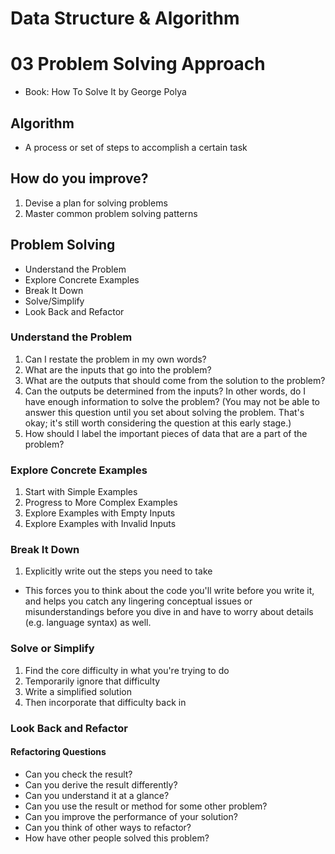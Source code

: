 # Data Structure & Algorithm

# 03 Problem Solving Approach

- Book: How To Solve It by George Polya

## Algorithm
- A process or set of steps to accomplish a certain task

## How do you improve?
1. Devise a plan for solving problems
2. Master common problem solving patterns

## Problem Solving
* Understand the Problem
* Explore Concrete Examples
* Break It Down
* Solve/Simplify
* Look Back and Refactor

### Understand the Problem
1. Can I restate the problem in my own words?
2. What are the inputs that go into the problem?
3. What are the outputs that should come from the solution to the problem?
4. Can the outputs be determined from the inputs? In other words, do I have enough information to solve the problem? (You may not be able to answer this question until you set about solving the problem. That's okay; it's still worth considering the question at this early stage.)
5. How should I label the important pieces of data that are a part of the problem?

### Explore Concrete Examples
1. Start with Simple Examples
2. Progress to More Complex Examples
3. Explore Examples with Empty Inputs
4. Explore Examples with Invalid Inputs

### Break It Down
1. Explicitly write out the steps you need to take
  - This forces you to think about the code you'll write before you write it, and helps you catch any lingering conceptual issues or misunderstandings before you dive in and have to worry about details (e.g. language syntax) as well.

### Solve or Simplify
1. Find the core difficulty in what you're trying to do
2. Temporarily ignore that difficulty
3. Write a simplified solution
4. Then incorporate that difficulty back in

### Look Back and Refactor
#### Refactoring Questions
* Can you check the result?
* Can you derive the result differently?
* Can you understand it at a glance?
* Can you use the result or method for some other problem?
* Can you improve the performance of your solution?
* Can you think of other ways to refactor?
* How have other people solved this problem?
